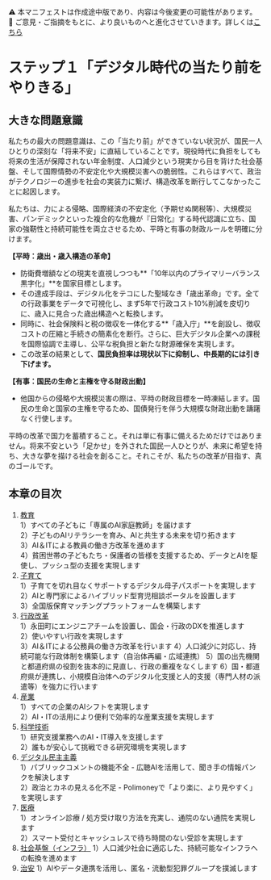 ⚠️ 本マニフェストは作成途中版であり、内容は今後変更の可能性があります。  
💬 ご意見・ご指摘をもとに、より良いものへと進化させていきます。詳しくは[こちら](README.md#このマニフェスト自身もみんなの知恵を集めて改善していきます)

# ステップ１「デジタル時代の当たり前をやりきる」

## 大きな問題意識

私たちの最大の問題意識は、この「当たり前」ができていない状況が、国民一人ひとりの深刻な「将来不安」に直結していることです。現役時代に負担をしても将来の生活が保障されない年金制度、人口減少という現実から目を背けた社会基盤、そして国際情勢の不安定化や大規模災害への脆弱性。これらはすべて、政治がテクノロジーの進歩を社会の実装力に繋げ、構造改革を断行してこなかったことに起因します。

私たちは、力による侵略、国際経済の不安定化（予期せぬ関税等）、大規模災害、パンデミックといった複合的な危機が『日常化』する時代認識に立ち、国家の強靭性と持続可能性を両立させるため、平時と有事の財政ルールを明確に分けます。

**【平時：歳出・歳入構造の革命】**

*   防衛費増額などの現実を直視しつつも**「10年以内のプライマリーバランス黒字化」**を国家目標とします。
*   その達成手段は、デジタル化をテコにした聖域なき「歳出革命」です。全ての行政事業をデータで可視化し、まず5年で行政コスト10%削減を皮切りに、歳入に見合った歳出構造へと転換します。
*   同時に、社会保険料と税の徴収を一体化する**「歳入庁」**を創設し、徴収コストの圧縮と手続きの簡素化を断行。さらに、巨大デジタル企業への課税を国際協調で主導し、公平な税負担と新たな財源確保を実現します。
*   この改革の結果として、**国民負担率は現状以下に抑制し、中長期的には引き下げます。**

**【有事：国民の生命と主権を守る財政出動】**

*   他国からの侵略や大規模災害の際は、平時の財政目標を一時凍結します。国民の生命と国家の主権を守るため、国債発行を伴う大規模な財政出動を躊躇なく行使します。

平時の改革で国力を蓄積すること。それは単に有事に備えるためだけではありません。将来不安という「足かせ」を外された国民一人ひとりが、未来に希望を持ち、大きな夢を描ける社会を創ること。それこそが、私たちの改革が目指す、真のゴールです。

## 本章の目次

1. [教育](11_ステップ１教育.md)  
   1）すべての子どもに「専属のAI家庭教師」を届けます  
   2）子どものAIリテラシーを育み、AIと共生する未来を切り拓きます  
   3）AI＆ITによる教員の働き方改革を進めます  
   4）貧困世帯の子どもたち・保護者の皆様を支援するため、データとAIを駆使し、プッシュ型の支援を実現します  
2. [子育て](12_ステップ１子育て.md)  
   1）子育てを切れ目なくサポートするデジタル母子パスポートを実現します  
   2）AIと専門家によるハイブリッド型育児相談ポータルを設置します  
   3）全国版保育マッチングプラットフォームを構築します  
3. [行政改革](13_ステップ１行政改革.md)  
   1）永田町にエンジニアチームを設置し、国会・行政のDXを推進します  
   2）使いやすい行政を実現します  
   3）AI＆ITによる公務員の働き方改革を行います
   4）人口減少に対応し、持続可能な行政体制を構築します（自治体再編・広域連携）
   5）国の出先機関と都道府県の役割を抜本的に見直し、行政の重複をなくします
   6）国・都道府県が連携し、小規模自治体へのデジタル化支援と人的支援（専門人材の派遣等）を強力に行います
4. [産業](14_ステップ１産業.md)  
   1）すべての企業のAIシフトを実現します  
   2）AI・ITの活用により便利で効率的な産業支援を実現します  
5. [科学技術](15_ステップ１科学技術.md)  
   1）研究支援業務へのAI・IT導入を支援します  
   2）誰もが安心して挑戦できる研究環境を実現します  
6. [デジタル民主主義](16_ステップ１デジタル民主主義.md)  
   1）パブリックコメントの機能不全 \- 広聴AIを活用して、聞き手の情報パンクを解決します  
   2）政治とカネの見える化不足 \- Polimoneyで「より楽に、より見やすく」を実現します
7. [医療](17_ステップ１医療.md)  
   1）オンライン診療 / 処方受け取り方法を充実し、通院のない通院を実現します  
   2）スマート受付とキャッシュレスで待ち時間のない受診を実現します
8. [社会基盤（インフラ）](18_ステップ１社会基盤.md)
   1）人口減少社会に適応した、持続可能なインフラへの転換を進めます
9. [治安](19_ステップ１治安.md)
   1）AIやデータ連携を活用し、匿名・流動型犯罪グループを撲滅します

#  
